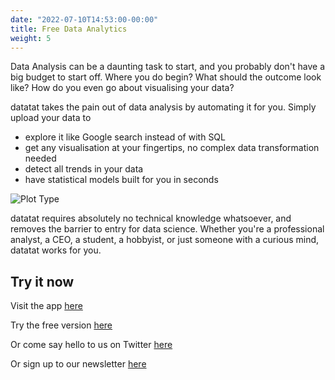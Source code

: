 ```yaml
---
date: "2022-07-10T14:53:00-00:00"
title: Free Data Analytics
weight: 5
---
```


Data Analysis can be a daunting task to start, and you probably don't have a big budget to start off. Where you do begin? What should the outcome look like? How do you even go about visualising your data?

datatat takes the pain out of data analysis by automating it for you. Simply upload your data to
- explore it like Google search instead of with SQL
- get any visualisation at your fingertips, no complex data transformation needed
- detect all trends in your data
- have statistical models built for you in seconds

![Plot Type](plottype.png)

datatat requires absolutely no technical knowledge whatsoever, and removes the barrier to entry for data science. Whether you're a professional analyst, a CEO, a student, a hobbyist, or just someone with a curious mind, datatat works for you.

## Try it now

Visit the app [here](https://datatat.shinyapps.io/datatat/)

Try the free version [here](https://datatat.shinyapps.io/datatat_free/)

Or come say hello to us on Twitter [here](https://twitter.com/datatat_xyz)

Or sign up to our newsletter [here](https://datatat.xyz/docs/newsletter/)